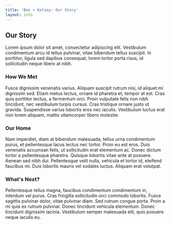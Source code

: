 ```yaml
---
title: 'Ben + Kelsey: Our Story'
layout: info
---
```


## Our Story

Lorem ipsum dolor sit amet, consectetur adipiscing elit. Vestibulum condimentum arcu id tellus pulvinar, vitae bibendum tellus suscipit. In porttitor, ligula sed dapibus consequat, lorem tortor porta risus, id sollicitudin neque libero at nibh.

### How We Met

Fusce dignissim venenatis varius. Aliquam suscipit rutrum nisi, id aliquet mi dignissim sed. Etiam metus lectus, ornare id pharetra et, tempor at est. Cras quis porttitor lectus, a fermentum orci. Proin vulputate felis non nibh tincidunt, nec vestibulum turpis cursus. Cras tristique ornare justo ut gravida. Suspendisse varius lobortis eros nec iaculis. Vestibulum luctus erat non lorem aliquam, mattis ullamcorper libero molestie.

### Our Home

Nam imperdiet, diam at bibendum malesuada, tellus urna condimentum purus, et pellentesque lacus lectus nec tortor. Proin eu est eros. Duis venenatis accumsan felis, ut sollicitudin erat elementum ac. Donec dictum tortor a pellentesque pharetra. Quisque lobortis vitae ante at posuere. Aenean sed nibh dui. Pellentesque velit nulla, vehicula et tortor id, eleifend faucibus mi. Duis lobortis mauris vel sodales luctus. Aliquam erat volutpat.

### What's Next?

Pellentesque tellus magna, faucibus condimentum condimentum in, interdum vel purus. Cras fringilla sollicitudin orci commodo lobortis. Fusce sagittis pulvinar dolor, vitae pulvinar diam. Sed rutrum congue porta. Proin a mi quis ex rutrum pulvinar. Donec tincidunt vehicula elementum. Donec tincidunt dignissim lacinia. Vestibulum semper malesuada elit, quis posuere neque iaculis eu.


